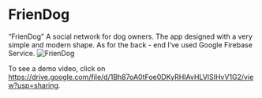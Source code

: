 # FrienDog
“FrienDog” A social network for dog owners. The app designed with a very simple and modern shape. As for the back - end I’ve used Google Firebase Service.
![FrienDog](https://user-images.githubusercontent.com/34811484/89127093-a21a5e80-d4f3-11ea-86ee-71150da6c5bc.JPG)


To see a demo video, click on https://drive.google.com/file/d/1Bh87oA0tFoe0DKyRHIAvHLVlSIHvV1G2/view?usp=sharing.
